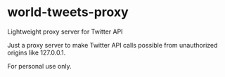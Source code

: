# world-tweets-proxy
Lightweight proxy server for Twitter API

Just a proxy server to make Twitter API calls possible from unauthorized origins like 127.0.0.1.

For personal use only.
